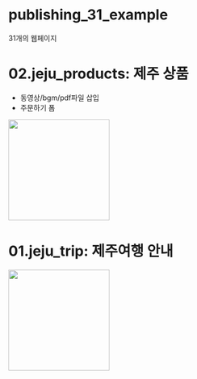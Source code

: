﻿# publishing_31_example
31개의 웹페이지 



# 02.jeju_products: 제주 상품
- 동영상/bgm/pdf파일 삽입
- 주문하기 폼
<img src="https://user-images.githubusercontent.com/20849970/174905609-5481a6eb-1111-4ec2-8d79-54d5123657a6.png" width="200"/>



# 01.jeju_trip: 제주여행 안내
<img src="https://user-images.githubusercontent.com/20849970/174904460-494116b4-9231-4a21-bb41-1f0c3fa156f1.png" width="200"/>
